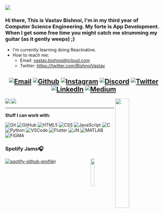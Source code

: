 ![](https://komarev.com/ghpvc/?username=vastav182&color=f0f0f0)
### Hi there, This is Vastav Bishnoi, I'm in my third year of Computer Science Engineering. My forte is App Development. When I get some free time you might catch me strumming my guitar (as it gently weeps) ;)
- I'm currently learning doing Reactnative.
- How to reach me:
    - Email: vastav.bishnoi@icloud.com
    - Twitter: https://twitter.com/BishnoiVastav
<center>
    
[![Email](https://img.shields.io/badge/-EMAIL-719FB0?style=for-the-badge&logo=gmail&logoColor=white)](mailto:simransachdeva966@gmail.com?subject=[GitHub])
[![Github](https://img.shields.io/badge/github-689683.svg?style=for-the-badge&logo=github)](https://www.github.com/Vastav1812)
[![Instagram](https://img.shields.io/badge/instagram-d18eb3.svg?style=for-the-badge&logo=instagram&logoColor=white)](https://www.instagram.com/vastav_11)
[![Discord](https://img.shields.io/badge/discord-726A95.svg?style=for-the-badge&logo=discord&logoColor=white)](vastav_)
[![Twitter](https://img.shields.io/badge/twitter-689683.svg?style=for-the-badge&logo=twitter&logoColor=white)](https://twitter.com/BishnoiVastav)
[![LinkedIn](https://img.shields.io/badge/-LINKEDIN-864879?style=for-the-badge&logo=linkedin&logoColor=white)](https://www.linkedin.com/in/vastav-bishnoi-8b6071223/)
[![Medium](https://img.shields.io/badge/medium-88a9bf.svg?style=for-the-badge&logo=medium&logoColor=white)](https://medium.com/@vastav1812)
---

</center>


 <img src="https://github.com/vastav1812/vastav1812/blob/b7cfa3900c4796fe81796857526ae62b-sticker.png" img align="right" width=30% height=30%>
 <img src="https://github-readme-stats.vercel.app/api?username=vastav1812&&show_icons=true&title_color=726A95&icon_color=864879&text_color=719FB0&bg_color=151515" img align="left"> 
 <img src="https://github-readme-stats.vercel.app/api/top-langs/?username=vastav1812&show_icons=true&title_color=726A95&icon_color=864879&text_color=719FB0&bg_color=151515">
 
 ---
 
 **Stuff I can work with:**

![Git](https://img.shields.io/badge/-Git-000?&logo=git)
![GitHub](https://img.shields.io/badge/-GitHub-000000?&logo=github)
![HTML5](https://img.shields.io/badge/-HTML5-000?&logo=html5)
![CSS](https://img.shields.io/badge/-CSS-000?&logo=css3&logoColor=1572B6)
![JavaScript](https://img.shields.io/badge/-JavaScript-000000?&logo=javascript)
![C](https://img.shields.io/badge/-C-000000?style=flat&logo=C)
![Python](https://img.shields.io/badge/-Python-000000?style=flat&logo=python)
![VSCode](https://img.shields.io/badge/-VSCode-000?&logo=Visual%20Studio%20Code&logoColor=007ACC)
![Flutter](https://img.shields.io/badge/-Python-000000?style=flat&logo=flutter)
![JN](https://img.shields.io/badge/-Jupyter_Notebook-000?&logo=jupyter)
![MATLAB](https://img.shields.io/badge/-MATLAB-000?&logo=MATLAB)
![FIGMA](https://img.shields.io/badge/-Figma-000?&logo=figma)

### Spotify Jams🎧

[![spotify-github-profile](https://spotify-github-profile.vercel.app/api/view?uid=313d7kqbto6qpyxgyi6a3madwmi4&cover_image=true&theme=natemoo-re&show_offline=false&background_color=121212&interchange=false&bar_color=53b14f&bar_color_cover=false)](https://github.com/kittinan/spotify-github-profile)) 
<img src="https://github.com/vastav1812/vastav1812/blob/main/1.jpg" img align="right" width=15% height=15%>


<!--
**dotslashsimran/dotslashsimran** is a ✨ _special_ ✨ repository because its `README.md` (this file) appears on your GitHub profile.

Here are some ideas to get you started:

- 🔭 I’m currently working on ...
- 🌱 I’m currently learning ...
- 👯 I’m looking to collaborate on ...
- 🤔 I’m looking for help with ...
- 💬 Ask me about ...
- 📫 How to reach me: ...
- 😄 Pronouns: ...
- ⚡ Fun fact: ...
-->
